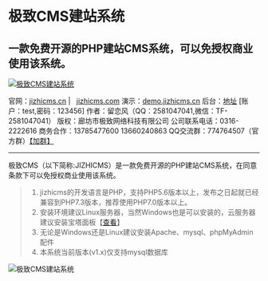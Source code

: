 # 极致CMS建站系统
## 一款免费开源的PHP建站CMS系统，可以免授权商业使用该系统。

[![极致CMS建站系统](https://img.kancloud.cn/78/9f/789f15c672f807686ab8b9edab6f35f1_1920x700.png)](http://pwokcc6tu.bkt.clouddn.com/jizhicms_Beta1.4.zip)

官网：[jizhicms.cn](http://jizhicms.cn) |&nbsp;&nbsp;&nbsp;[jizhicms.com](http://jizhicms.cn)
演示：[demo.jizhicms.cn](http://demo.jizhicms.cn)   后台：[地址](http://demo.jizhicms.cn/admin.php) [账户：test,密码：123456]
作者：留恋风（QQ：2581047041,微信：TF-2581047041）
版权：廊坊市极致网络科技有限公司
公司联系电话：0316-2222616
商务合作：13785477600  13660240863
QQ交流群：774764507（官方群）[【加群】](https://jq.qq.com/?_wv=1027&k=56VstDU)
*****
极致CMS（以下简称:JIZHICMS）是一款免费开源的PHP建站CMS系统，在同意条款下可以免授权商业使用该系统。
> 1. jizhicms的开发语言是PHP，支持PHP5.6版本以上，发布之日起就已经兼容到PHP7.3版本，推荐使用PHP7.0版本以上。
> 2. 安装环境建议Linux服务器，当然Windows也是可以安装的，云服务器建议安装宝塔面板【[查看](http://www.bt.cn/)】
> 3. 无论是Windows还是Linux建议安装Apache、mysql、phpMyAdmin配件
> 4. 本系统当前版本(v1.x)仅支持mysql数据库

![极致CMS建站系统](https://img.kancloud.cn/2f/32/2f3270ea08ba9675a2105beebb503652_1920x273.png)

